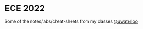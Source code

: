 # ECE 2022

Some of the notes/labs/cheat-sheets from my classes [@uwaterloo](https://github.com/uwaterloo)
